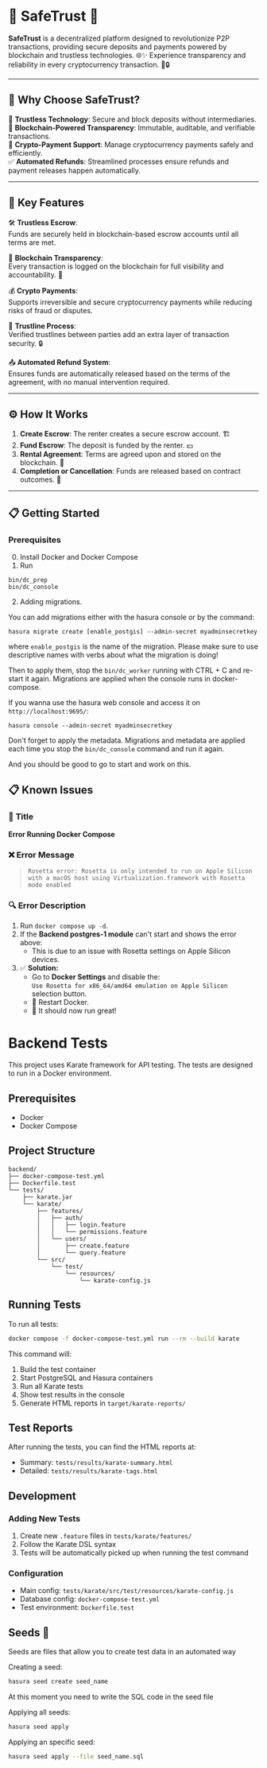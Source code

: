 # 🌟 SafeTrust 🌟

**SafeTrust** is a decentralized platform designed to revolutionize P2P transactions, providing secure deposits and payments powered by blockchain and trustless technologies. 🌐✨ Experience transparency and reliability in every cryptocurrency transaction. 💸🔒

---

## 🚀 **Why Choose SafeTrust?**

🔐 **Trustless Technology**: Secure and block deposits without intermediaries.  
💾 **Blockchain-Powered Transparency**: Immutable, auditable, and verifiable transactions.  
💱 **Crypto-Payment Support**: Manage cryptocurrency payments safely and efficiently.  
✅ **Automated Refunds**: Streamlined processes ensure refunds and payment releases happen automatically.

---

## 🌟 **Key Features**

🛠️ **Trustless Escrow**:  
Funds are securely held in blockchain-based escrow accounts until all terms are met.

🔎 **Blockchain Transparency**:  
Every transaction is logged on the blockchain for full visibility and accountability. 📜

💰 **Crypto Payments**:  
Supports irreversible and secure cryptocurrency payments while reducing risks of fraud or disputes.

🔗 **Trustline Process**:  
Verified trustlines between parties add an extra layer of transaction security. 🔒

📤 **Automated Refund System**:  
Ensures funds are automatically released based on the terms of the agreement, with no manual intervention required.

---

## ⚙️ **How It Works**

1. **Create Escrow**: The renter creates a secure escrow account. 🏗️
2. **Fund Escrow**: The deposit is funded by the renter. 💵
3. **Rental Agreement**: Terms are agreed upon and stored on the blockchain. 📃
4. **Completion or Cancellation**: Funds are released based on contract outcomes. 🎯

---

## 📋 **Getting Started**

### **Prerequisites**

0. Install Docker and Docker Compose
1. Run

```shell
bin/dc_prep
bin/dc_console
```

2. Adding migrations.

You can add migrations either with the hasura console or by the command:

```shell
hasura migrate create [enable_postgis] --admin-secret myadminsecretkey
```

where `enable_postgis` is the name of the migration. Please make sure to use descriptive names with verbs about what the migration is doing!

Then to apply them, stop the `bin/dc_worker` running with CTRL + C and re-start it again. Migrations are applied when the console runs in docker-compose.

If you wanna use the hasura web console and access it on `http://localhost:9695/`:

```shell
hasura console --admin-secret myadminsecretkey
```

Don't forget to apply the metadata. Migrations and metadata are applied each time you stop the `bin/dc_console` command and run it again.

And you should be good to go to start and work on this.

## 📋 **Known Issues**

### 📝 **Title**

**Error Running Docker Compose**

### ❌ **Error Message**

> `Rosetta error: Rosetta is only intended to run on Apple Silicon with a macOS host using Virtualization.framework with Rosetta mode enabled`

### 🔍 **Error Description**

1. Run `docker compose up -d`.
2. If the **Backend postgres-1 module** can't start and shows the error above:
   - This is due to an issue with Rosetta settings on Apple Silicon devices.
3. ✅ **Solution:**
   - Go to **Docker Settings** and disable the:  
     `Use Rosetta for x86_64/amd64 emulation on Apple Silicon` selection button.
   - 🔄 Restart Docker.
   - 🚀 It should now run great!

# Backend Tests

This project uses Karate framework for API testing. The tests are designed to run in a Docker environment.

## Prerequisites

- Docker
- Docker Compose

## Project Structure

```
backend/
├── docker-compose-test.yml
├── Dockerfile.test
└── tests/
    ├── karate.jar
    └── karate/
        ├── features/
        │   ├── auth/
        │   │   ├── login.feature
        │   │   └── permissions.feature
        │   └── users/
        │       ├── create.feature
        │       └── query.feature
        └── src/
            └── test/
                └── resources/
                    └── karate-config.js
```

## Running Tests

To run all tests:

```bash
docker compose -f docker-compose-test.yml run --rm --build karate
```

This command will:

1. Build the test container
2. Start PostgreSQL and Hasura containers
3. Run all Karate tests
4. Show test results in the console
5. Generate HTML reports in `target/karate-reports/`

## Test Reports

After running the tests, you can find the HTML reports at:

- Summary: `tests/results/karate-summary.html`
- Detailed: `tests/results/karate-tags.html`

## Development

### Adding New Tests

1. Create new `.feature` files in `tests/karate/features/`
2. Follow the Karate DSL syntax
3. Tests will be automatically picked up when running the test command

### Configuration

- Main config: `tests/karate/src/test/resources/karate-config.js`
- Database config: `docker-compose-test.yml`
- Test environment: `Dockerfile.test`

## Seeds 🌱

Seeds are files that allow you to create test data in an automated way

Creating a seed:
``` bash
hasura seed create seed_name
```

At this moment you need to write the SQL code in the seed file

Applying all seeds:
``` bash
hasura seed apply
```

Applying an specific seed:
``` bash
hasura seed apply --file seed_name.sql
```



